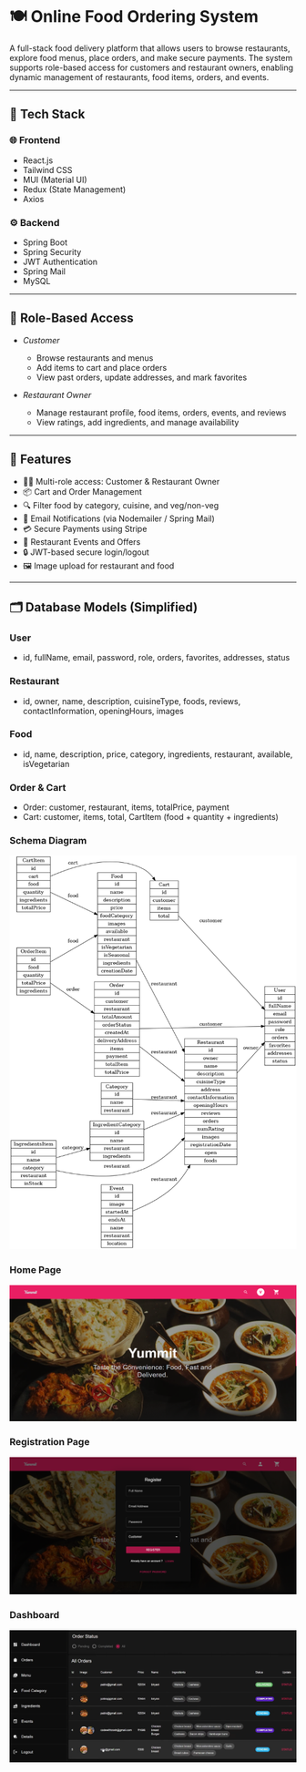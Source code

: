 # 🍽 Online Food Ordering System

A full-stack  food delivery platform that allows users to browse restaurants, explore food menus, place orders, and make secure payments. The system supports role-based access for customers and restaurant owners, enabling dynamic management of restaurants, food items, orders, and events.

---

## 🚀 Tech Stack

### 🌐 Frontend
- React.js
- Tailwind CSS
- MUI (Material UI)
- Redux (State Management)
- Axios

### ⚙ Backend
- Spring Boot
- Spring Security
- JWT Authentication
- Spring Mail
- MySQL

---

## 👥 Role-Based Access

- *Customer*
  - Browse restaurants and menus
  - Add items to cart and place orders
  - View past orders, update addresses, and mark favorites

- *Restaurant Owner*
  - Manage restaurant profile, food items, orders, events, and reviews
  - View ratings, add ingredients, and manage availability

---

## 🧩 Features

- 🧑‍🍳 Multi-role access: Customer & Restaurant Owner
- 📦 Cart and Order Management
- 🔍 Filter food by category, cuisine, and veg/non-veg
- 📧 Email Notifications (via Nodemailer / Spring Mail)
- 💳 Secure Payments using Stripe
- 📅 Restaurant Events and Offers
- 🔒 JWT-based secure login/logout
- 🖼 Image upload for restaurant and food

---

## 🗂 Database Models (Simplified)

### User
- id, fullName, email, password, role, orders, favorites, addresses, status

### Restaurant
- id, owner, name, description, cuisineType, foods, reviews, contactInformation, openingHours, images

### Food
- id, name, description, price, category, ingredients, restaurant, available, isVegetarian

### Order & Cart
- Order: customer, restaurant, items, totalPrice, payment
- Cart: customer, items, total, CartItem (food + quantity + ingredients)





### Schema Diagram
![Online Food Delivery Schema](frontend/images/online_food_delivery_schema.png)

### Home Page
![Home Page](frontend/images/HomePage.png)

### Registration Page
![Registration Page](frontend/images/Register.png)

### Dashboard
![Dashboard](frontend/images/DashBoard.png)
